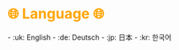# <span style="color:orange">**🌐 Language 🌐** 
</span>
- :uk: English
- :de: Deutsch
- :jp: 日本
- :kr: 한국어